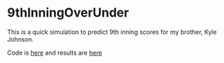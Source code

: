 # 9thInningOverUnder

This is a quick simulation to predict 9th inning scores for my brother, Kyle Johnson.

Code is [here](https://github.com/KateJohnson/9thInningOverUnder/blob/master/MonteCarloSim.R) and results are [here]()
